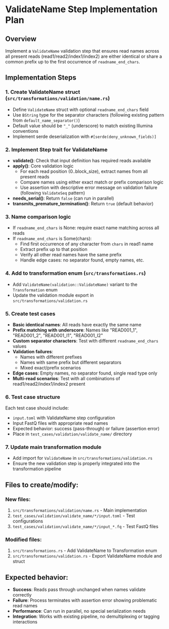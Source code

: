 # ValidateName Step Implementation Plan

## Overview
Implement a `ValidateName` validation step that ensures read names across all present reads (read1/read2/index1/index2) are either identical or share a common prefix up to the first occurrence of `readname_end_chars`.

## Implementation Steps

### 1. Create ValidateName struct (`src/transformations/validation/name.rs`)
- Define `ValidateName` struct with optional `readname_end_chars` field
- Use `BString` type for the separator characters (following existing pattern from `default_name_separator()`)
- Default value should be `"_"` (underscore) to match existing Illumina conventions
- Implement serde deserialization with `#[serde(deny_unknown_fields)]`

### 2. Implement Step trait for ValidateName
- **validate()**: Check that input definition has required reads available
- **apply()**: Core validation logic
  - For each read position (0..block_size), extract names from all present reads
  - Compare names using either exact match or prefix comparison logic
  - Use assertion with descriptive error message on validation failure (following `ValidateSeq` pattern)
- **needs_serial()**: Return `false` (can run in parallel)
- **transmits_premature_termination()**: Return `true` (default behavior)

### 3. Name comparison logic
- If `readname_end_chars` is None: require exact name matching across all reads
- If `readname_end_chars` is Some(chars): 
  - Find first occurrence of any character from `chars` in read1 name
  - Extract prefix up to that position
  - Verify all other read names have the same prefix
  - Handle edge cases: no separator found, empty names, etc.

### 4. Add to transformation enum (`src/transformations.rs`)
- Add `ValidateName(validation::ValidateName)` variant to the `Transformation` enum
- Update the validation module export in `src/transformations/validation.rs`

### 5. Create test cases
- **Basic identical names**: All reads have exactly the same name
- **Prefix matching with underscore**: Names like "READ001_1", "READ001_2", "READ001_I1", "READ001_I2"  
- **Custom separator characters**: Test with different `readname_end_chars` values
- **Validation failures**: 
  - Names with different prefixes
  - Names with same prefix but different separators
  - Mixed exact/prefix scenarios
- **Edge cases**: Empty names, no separator found, single read type only
- **Multi-read scenarios**: Test with all combinations of read1/read2/index1/index2 present

### 6. Test case structure
Each test case should include:
- `input.toml` with ValidateName step configuration
- Input FastQ files with appropriate read names
- Expected behavior: success (pass-through) or failure (assertion error)
- Place in `test_cases/validation/validate_name/` directory

### 7. Update main transformation module
- Add import for `ValidateName` in `src/transformations/validation.rs` 
- Ensure the new validation step is properly integrated into the transformation pipeline

## Files to create/modify:

### New files:
1. `src/transformations/validation/name.rs` - Main implementation
2. `test_cases/validation/validate_name/*/input.toml` - Test configurations
3. `test_cases/validation/validate_name/*/input_*.fq` - Test FastQ files

### Modified files:
1. `src/transformations.rs` - Add ValidateName to Transformation enum
2. `src/transformations/validation.rs` - Export ValidateName module and struct

## Expected behavior:
- **Success**: Reads pass through unchanged when names validate correctly
- **Failure**: Process terminates with assertion error showing problematic read names
- **Performance**: Can run in parallel, no special serialization needs
- **Integration**: Works with existing pipeline, no demultiplexing or tagging interactions